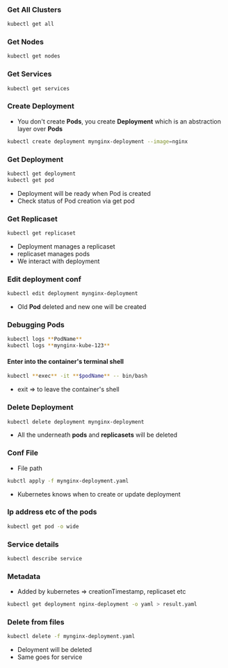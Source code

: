 ### Get All Clusters

```sh
kubectl get all
```

### Get Nodes

```sh
kubectl get nodes
```

### Get Services

```sh
kubectl get services
```

### Create Deployment

- You don't create **Pods**, you create **Deployment** which is an abstraction layer over **Pods**

```sh
kubectl create deployment mynginx-deployment --image=nginx
```

### Get Deployment

```sh
kubectl get deployment
kubectl get pod
```

- Deployment will be ready when Pod is created
- Check status of Pod creation via get pod

### Get Replicaset

```sh
kubectl get replicaset
```

- Deployment manages a replicaset
- replicaset manages pods
- We interact with deployment

### Edit deployment conf

```sh
kubectl edit deployment mynginx-deployment
```

- Old **Pod** deleted and new one will be created

### Debugging Pods

```sh
kubectl logs **PodName**
kubectl logs **mynginx-kube-123**
```

#### Enter into the container's terminal shell

```sh
kubectl **exec** -it **$podName** -- bin/bash

```

- exit => to leave the container's shell

### Delete Deployment

```sh
kubectl delete deployment mynginx-deployment
```

- All the underneath **pods** and **replicasets** will be deleted

### Conf File

- File path

```sh
kubctl apply -f mynginx-deployment.yaml
```

- Kubernetes knows when to create or update deployment

### Ip address etc of the pods

```sh
kubectl get pod -o wide
```

### Service details

```sh
kubectl describe service
```

### Metadata

- Added by kubernetes => creationTimestamp, replicaset etc

```sh
kubectl get deployment nginx-deployment -o yaml > result.yaml
```

### Delete from files

```sh
kubectl delete -f mynginx-deployment.yaml
```

- Deloyment will be deleted
- Same goes for service
